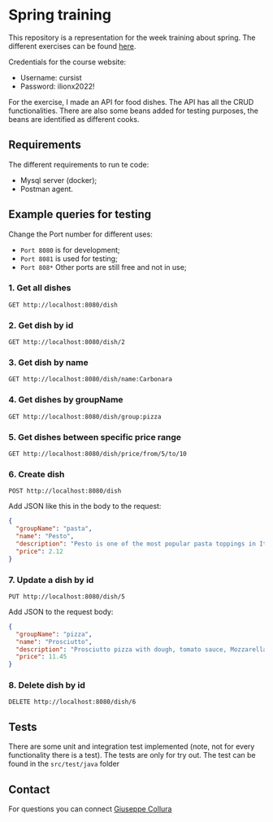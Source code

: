 # Spring training

This repository is a representation for the week training about spring.
The different exercises can be found [here](http://springboot.ilionx.carpago.nl).

Credentials for the course website:

- Username: cursist
- Password: ilionx2022!

For the exercise, I made an API for food dishes. The API has all the CRUD functionalities.
There are also some beans added for testing purposes, the beans are identified as different cooks.

## Requirements

The different requirements to run te code:

- Mysql server (docker);
- Postman agent.

## Example queries for testing
Change the Port number for different uses:

- ``Port 8080`` is for development;
- ``Port 8081`` is used for testing;
- ``Port 808*`` Other ports are still free and not in use;

### 1. Get all dishes

````http request
GET http://localhost:8080/dish
````

### 2. Get dish by id

````http request
GET http://localhost:8080/dish/2
````

### 3. Get dish by name

```http request
GET http://localhost:8080/dish/name:Carbonara
```

### 4. Get dishes by groupName

````http request
GET http://localhost:8080/dish/group:pizza
````

### 5. Get dishes between specific price range

````http request
GET http://localhost:8080/dish/price/from/5/to/10
````

### 6. Create dish

````http request
POST http://localhost:8080/dish
````

Add JSON like this in the body to the request:

````json
{
  "groupName": "pasta",
  "name": "Pesto",
  "description": "Pesto is one of the most popular pasta toppings in Italy. It originated in Liguria, specifically in Genoa. .",
  "price": 2.12
}
````

### 7. Update a dish by id

````http request
PUT http://localhost:8080/dish/5
````

Add JSON to the request body:

````json
{
  "groupName": "pizza",
  "name": "Prosciutto",
  "description": "Prosciutto pizza with dough, tomato sauce, Mozzarella cheese, prosciutto di Parma, arugula, Parmesan cheese, sun-dried tomatoes and oregano.",
  "price": 11.45
}
````

### 8. Delete dish by id

````http request
DELETE http://localhost:8080/dish/6
````

## Tests
There are some unit and integration test implemented (note, not for every functionality there is a test).
The tests are only for try out. The test can be found in the ``src/test/java`` folder

## Contact

For questions you can connect [Giuseppe Collura](mailto:)